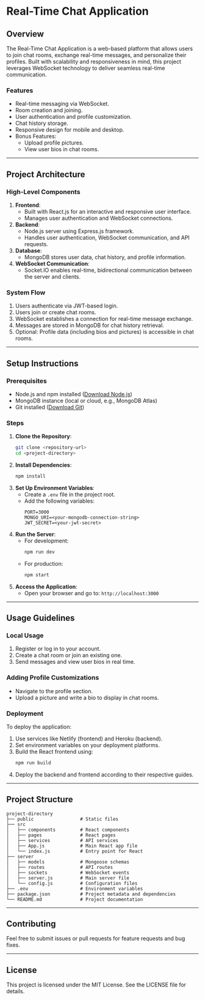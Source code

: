 # Real-Time Chat Application

## Overview
The Real-Time Chat Application is a web-based platform that allows users to join chat rooms, exchange real-time messages, and personalize their profiles. Built with scalability and responsiveness in mind, this project leverages WebSocket technology to deliver seamless real-time communication.

### Features
- Real-time messaging via WebSocket.
- Room creation and joining.
- User authentication and profile customization.
- Chat history storage.
- Responsive design for mobile and desktop.
- Bonus Features:
  - Upload profile pictures.
  - View user bios in chat rooms.

---

## Project Architecture
### High-Level Components
1. **Frontend**:
   - Built with React.js for an interactive and responsive user interface.
   - Manages user authentication and WebSocket connections.
2. **Backend**:
   - Node.js server using Express.js framework.
   - Handles user authentication, WebSocket communication, and API requests.
3. **Database**:
   - MongoDB stores user data, chat history, and profile information.
4. **WebSocket Communication**:
   - Socket.IO enables real-time, bidirectional communication between the server and clients.

### System Flow
1. Users authenticate via JWT-based login.
2. Users join or create chat rooms.
3. WebSocket establishes a connection for real-time message exchange.
4. Messages are stored in MongoDB for chat history retrieval.
5. Optional: Profile data (including bios and pictures) is accessible in chat rooms.

---

## Setup Instructions

### Prerequisites
- Node.js and npm installed ([Download Node.js](https://nodejs.org/))
- MongoDB instance (local or cloud, e.g., MongoDB Atlas)
- Git installed ([Download Git](https://git-scm.com/))

### Steps
1. **Clone the Repository**:
   ```bash
   git clone <repository-url>
   cd <project-directory>
   ```
2. **Install Dependencies**:
   ```bash
   npm install
   ```
3. **Set Up Environment Variables**:
   - Create a `.env` file in the project root.
   - Add the following variables:
     ```env
     PORT=3000
     MONGO_URI=<your-mongodb-connection-string>
     JWT_SECRET=<your-jwt-secret>
     ```
4. **Run the Server**:
   - For development:
     ```bash
     npm run dev
     ```
   - For production:
     ```bash
     npm start
     ```
5. **Access the Application**:
   - Open your browser and go to: `http://localhost:3000`

---

## Usage Guidelines

### Local Usage
1. Register or log in to your account.
2. Create a chat room or join an existing one.
3. Send messages and view user bios in real time.

### Adding Profile Customizations
- Navigate to the profile section.
- Upload a picture and write a bio to display in chat rooms.

### Deployment
To deploy the application:
1. Use services like Netlify (frontend) and Heroku (backend).
2. Set environment variables on your deployment platforms.
3. Build the React frontend using:
   ```bash
   npm run build
   ```
4. Deploy the backend and frontend according to their respective guides.

---

## Project Structure
```
project-directory
├── public                 # Static files
├── src
│   ├── components         # React components
│   ├── pages              # React pages
│   ├── services           # API services
│   ├── App.js             # Main React app file
│   └── index.js           # Entry point for React
├── server
│   ├── models             # Mongoose schemas
│   ├── routes             # API routes
│   ├── sockets            # WebSocket events
│   ├── server.js          # Main server file
│   └── config.js          # Configuration files
├── .env                   # Environment variables
├── package.json           # Project metadata and dependencies
└── README.md              # Project documentation
```

---

## Contributing
Feel free to submit issues or pull requests for feature requests and bug fixes.

---

## License
This project is licensed under the MIT License. See the LICENSE file for details.
